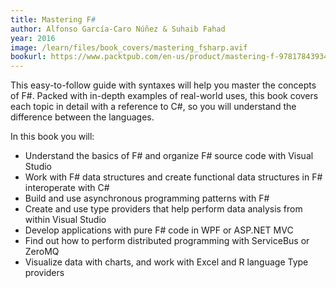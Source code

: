 ```yaml
---
title: Mastering F#
author: Alfonso García-Caro Núñez & Suhaib Fahad
year: 2016
image: /learn/files/book_covers/mastering_fsharp.avif
bookurl: https://www.packtpub.com/en-us/product/mastering-f-9781784393434
---
```

This easy-to-follow guide with syntaxes will help you master the concepts of F#. Packed with in-depth examples of real-world uses, this book covers each topic in detail with a reference to C#, so you will understand the difference between the languages.

In this book you will:

- Understand the basics of F# and organize F# source code with Visual Studio
- Work with F# data structures and create functional data structures in F# interoperate with C#
- Build and use asynchronous programming patterns with F#
- Create and use type providers that help perform data analysis from within Visual Studio
- Develop applications with pure F# code in WPF or ASP.NET MVC
- Find out how to perform distributed programming with ServiceBus or ZeroMQ
- Visualize data with charts, and work with Excel and R language Type providers
